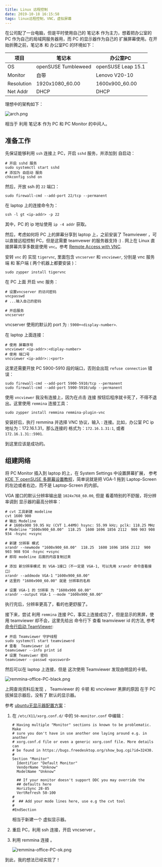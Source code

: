 ```yaml
---
title: Linux 远程控制
date: 2019-10-18 16:15:58
tags: linux远程控制，VNC，虚拟屏幕
---
```


在公司配了一台电脑，但是平时使用自己的 笔记本 作为主力，想着把办公室的 PC 作为自己的局域网服务器用，而 PC 的显示器作为自己的 扩展屏幕使用。在开始折腾之前，笔记本 和 办公室PC 的环境如下：

| 项目       | 笔记本              | 办公室PC           |
| ---------- | ------------------- | ------------------ |
| OS         | openSUSE Tumbleweed | openSUSE Leap 15.1 |
| Monitor    | 自带                | Lenovo  V20-10     |
| Resolution | 1920x1080_60.00     | 1600x900_60.00     |
| Net Addr   | DHCP                | DHCP               |

<!-- more -->

理想中的架构如下：

![arch.png](arch.png)

相当于 利用 笔记本 作为 PC 和 PC Monitor 的中间人。

## 准备工作

先保证能够利用 `ssh` 连接上 PC，开启 `sshd` 服务，并添加到 自启动：

```shell
# 开启 sshd 服务
sudo systemctl start sshd
# 添加为 自启动 服务
chkconfig sshd on
```

然后，开放 ssh 的 `22` 端口：

```shell
sudo firewall-cmd --add-port 22/tcp --permanent
```

在 laptop  上的连接命令为：

```shell
ssh -l gt <ip-addr> -p 22
```

其中，PC 的 ip 地址使用 `ip -4 addr` 获取。



然后，考虑如何将 PC 上的屏幕分享到 laptop 上，之前安装了 Teamviewer ，可以直接远程控制 PC，但是这需要 teamvewer 的服务器支持  :) . 网上在 Linux 直接屏幕共享多数是使用 `vnc`。参考 [Remote Access with VNC](https://doc.opensuse.org/documentation/leap/reference/html/book.opensuse.reference/cha.vnc.html).

安转 `vnc`  的 实现 `tigervnc`, 里面包含 `vncserver` 和 `vncviewer`, 分别是 vnc 服务端 和 客户端 ( 两个机器上都要安装 )：

```shell
sudo zypper install tigervnc
```

在 PC 上面 开启 vnc 服务：

```shell
# 设置vncserver 的访问密码
vncpasswd 
# ...输入自己的密码

# 开启服务
vncserver 
```

vncserver 使用的默认的 port  为 : `5900+<display-number>`.

在 laptop 上面连接：

```shell
# 使用 屏幕序号 
vncviewer <ip-addr>:<diplay-number>
# 使用 端口号
vncviewer <ip-addr>::<port>
```

这里还需要开放 PC 5900-5910 段的端口，否则会出现 `refuse connection` 错误：

```shell
sudo firewall-cmd --add-port 5900-5910/tcp --permanent
sudo firewall-cmd --add-port 5900-5910/udp --permanent
```



使用 `vncviewer` 我没有连接上，因为在点击 连接 按钮后程序就卡死了，不得不退出。这里使用 `remmina` 连接工具：

```shell
sudo zypper install remmina remmina-plugin-vnc
```

安装好后，执行 remmina 并选择 VNC 协议，输入 <ip-addr>:<display-number> 连接。比如，办公室 PC ip 地址为：172.16.1.31，那么连接的 格式为：`172.16.1.31:1`, 或者 `172.16.1.31::5901`.

到这里应该是成功的。

## 组建网络

将 PC Monitor  插入到 laptop 的上，在 System Settings 中设置屏幕扩展， 参考 [KDE 下 openSUSE 多屏幕设置教程](https://forum.suse.org.cn/t/kde-opensuse/1237)，简单说就是把 VGA-1 拖到 Laptop-Screen 的左边或者右边，而不是 Laptop-Screen 的内部。

VGA 接口的默认分辨率输出是 `1024x768_60.00`, 但是 看着特别的不舒服，将分辨率调到 显示器的最高分辨率：

```shell
# cvt 工具新建 modeline
cvt 1600 900
# 输出 Modeline
# # 1600x900 59.95 Hz (CVT 1.44M9) hsync: 55.99 kHz; pclk: 118.25 MHz
# Modeline "1600x900_60.00"  118.25  1600 1696 1856 2112  900 903 908 934 -hsync +vsync

# 新建 分辨率 模式
xrandr --newmode "1600x900_60.00"  118.25  1600 1696 1856 2112  900 903 908 934 -hsync +vsync
# 即将 modeline 后面的内容复制过来

# 添加 新分辨率模式 到 VGA-1接口（不一定是 VGA-1, 可以先用 xrandr 命令查看接口）
xrandr --addmode VGA-1 "1600x900_60.00"
# 这里的 "1600x900_60.00" 就是 分辨率的名称

# 设置 VGA-1 的 分辨率 为 "1600x900_60.00"
xrandr --output VGA-1 --mode "1600x900_60.00"
```

执行完后，分辨率更高了，看的也更舒服了。



接下来，尝试 利用 `remmina` 连接 PC，事实上连接成功了，但是显示的黑屏，使用 teamviewer 却不会，这里先给出 命令行下 查看 teamviewer id 的方法, 参考 [命令行启动 TeamViewer]([https://williamlfang.github.io/post/2017-12-05-%E5%91%BD%E4%BB%A4%E8%A1%8C%E5%90%AF%E5%8A%A8-teamviewer/](https://williamlfang.github.io/post/2017-12-05-命令行启动-teamviewer/)):

```shell
# 开启 Teamviewer 守护线程
sudo systemctl start teamviewerd
# 查看  Teamviewer id
teamviewer --info print id
# 设置 Teamviwer 密码
teamviewer --passwd <password>
```

然后可以在 laptop 上连接，但是 这次使用 Teamviewer 发现由明显的卡顿。

![remmina-office-PC-black.png](remmina-office-PC-black.png)

上网查询资料后发现 ， Teamviewer 的 卡顿 和 vncviewer 黑屏的原因 在于 PC 拔掉显示器后，没有了 默认的显示器。

参考 [ubuntu无显示器配置方案](https://x-candy.github.io/2018/09/06/x11-conf/)：

1. 在 `/etc/X11/xorg.conf.d/` 中的  `50-monitor.conf` 中编辑：

   ```shell
   # Having multiple "Monitor" sections is known to be problematic. Make
   # sure you don't have in use another one laying around e.g. in another
   # xorg.conf.d file or even a generic xorg.conf file. More details can
   # be found in https://bugs.freedesktop.org/show_bug.cgi?id=32430.
   #
   Section "Monitor"
     Identifier "Default Monitor"
     VendorName "Unknow"
     ModelName "Unknow"
   
     ## If your monitor doesn't support DDC you may override the
     ## defaults here
     HorizSync 28-85
     VertRefresh 50-100
   #
   #  ## Add your mode lines here, use e.g the cvt tool
   #
   #EndSection
   ```

   相当于新建一个 虚拟显示器。

2. 重启 PC，利用 ssh 连接，开启 vncserver 。

3. 利用 remmina 连接 。

   ![remmina-office-PC-ok.png](remmina-office-PC-ok.png)

到此，我的想法已经实现了！



